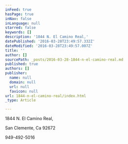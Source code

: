 ```yaml
---
inFeed: true
hasPage: true
inNav: false
inLanguage: null
starred: false
keywords: []
description: '1844 N. El Camino Real,'
datePublished: '2016-03-28T23:49:57.332Z'
dateModified: '2016-03-28T23:49:57.007Z'
title: ''
author: []
sourcePath: _posts/2016-03-28-1844-n-el-camino-real.md
published: true
authors: []
publisher:
  name: null
  domain: null
  url: null
  favicon: null
url: 1844-n-el-camino-real/index.html
_type: Article

---
```

1844 N. El Camino Real,

San Clemente, Ca 92672

949-492-5016